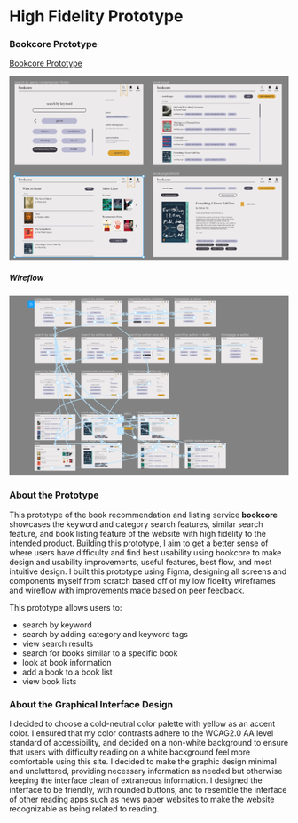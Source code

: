 # High Fidelity Prototype

### Bookcore Prototype

[Bookcore Prototype](https://www.figma.com/file/SSAHuLPvOE0DVNXL1D5zS2/bookcore?node-id=0%3A1)

![screens](/assignment08/screens.png)

##### Wireflow

![wireflow](/assignment08/wireflow1.png)


### About the Prototype

This prototype of the book recommendation and listing service **bookcore** showcases the keyword and category search features, similar search feature, and book listing feature of the website with high fidelity to the intended product. Building this prototype, I aim to get a better sense of where users have difficulty and find best usability using bookcore to make design and usability improvements, useful features, best flow, and most intuitive design. I built this prototype using Figma, designing all screens and components myself from scratch based off of my low fidelity wireframes and wireflow with improvements made based on peer feedback. 

This prototype allows users to:

* search by keyword
* search by adding category and keyword tags
* view search results
* search for books similar to a specific book
* look at book information
* add a book to a book list
* view book lists


### About the Graphical Interface Design

I decided to choose a cold-neutral color palette with yellow as an accent color. I ensured that my color contrasts adhere to the WCAG2.0 AA level standard of accessibility, and decided on a non-white background to ensure that users with difficulty reading on a white background feel more comfortable using this site. I decided to make the graphic design minimal and uncluttered, providing necessary information as needed but otherwise keeping the interface clean of extraneous information. I designed the interface to be friendly, with rounded buttons, and to resemble the interface of other reading apps such as news paper websites to make the website recognizable as being related to reading. 
